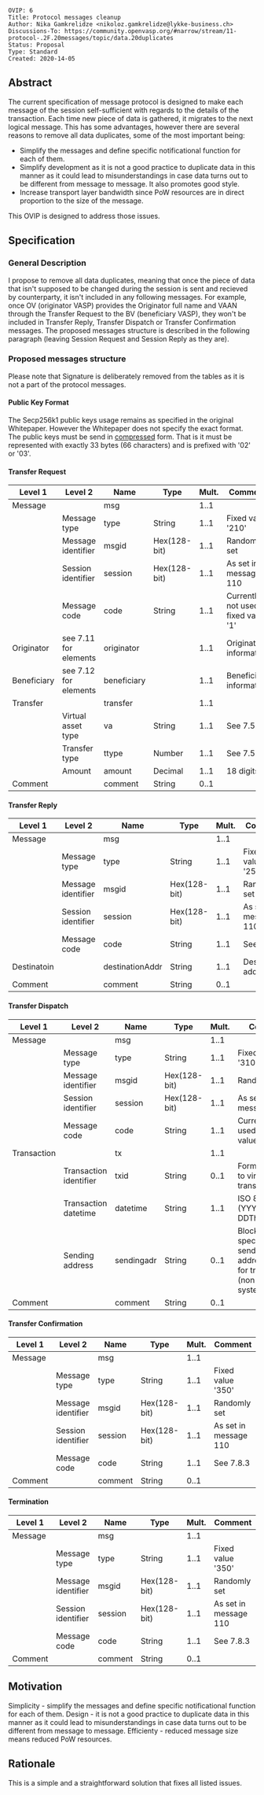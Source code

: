 ```
OVIP: 6
Title: Protocol messages cleanup
Author: Nika Gamkrelidze <nikoloz.gamkrelidze@lykke-business.ch>
Discussions-To: https://community.openvasp.org/#narrow/stream/11-protocol-.2F.20messages/topic/data.20duplicates
Status: Proposal
Type: Standard
Created: 2020-14-05
```

## Abstract

The current specification of message protocol is designed to make each message of the session self-sufficient with regards to the details of the transaction. Each time new piece of data is gathered, it migrates to the next logical message. This has some advantages, however there are several reasons to remove all data duplicates, some of the most important being:
* Simplify the messages and define specific notificational function for each of them.
* Simplify development as it is not a good practice to duplicate data in this manner as it could lead to misunderstandings in case data turns out to be different from message to message. It also promotes good style.
* Increase transport layer bandwidth since PoW resources are in direct proportion to the size of the message.

This OVIP is designed to address those issues.

## Specification

### General Description

I propose to remove all data duplicates, meaning that once the piece of data that isn't supposed to be changed during the session is sent and recieved by counterparty, it isn't included in any following messages. For example, once OV (originator VASP) provides the Originator full name and VAAN through the Transfer Request to the BV (beneficiary VASP), they won't be included in Transfer Reply, Transfer Dispatch or Transfer Confirmation messages.
The proposed messages structure is described in the following paragraph (leaving Session Request and Session Reply as they are).

### Proposed messages structure

Please note that Signature is deliberately removed from the tables as it is not a part of the protocol messages.

#### Public Key Format

The Secp256k1 public keys usage remains as specified in the original Whitepaper. However the Whitepaper does not specify the exact format. The public keys must be send in [compressed](https://learnmeabitcoin.com/guide/public-key) form. That is it must be represented with exactly 33 bytes (66 characters) and is prefixed with '02' or '03'.

#### Transfer Request

| Level 1     | Level 2               | Name        | Type         | Mult. | Comment                             |
|-------------|-----------------------|-------------|--------------|-------|-------------------------------------|
| Message     |                       | msg         |              | 1..1  |                                     |
|             | Message type          | type        | String       | 1..1  | Fixed value '210'                   |
|             | Message identifier    | msgid       | Hex(128-bit) | 1..1  | Randomly set                        |
|             | Session identifier    | session     | Hex(128-bit) | 1..1  | As set in message 110               |
|             | Message code          | code        | String       | 1..1  | Currently not used, fixed value '1' |
| Originator  | see 7.11 for elements | originator  |              | 1..1  | Originator information              |
| Beneficiary | see 7.12 for elements | beneficiary |              | 1..1  | Beneficiary information             |
| Transfer    |                       | transfer    |              | 1..1  |                                     |
|             | Virtual asset type    | va          | String       | 1..1  | See 7.5.3                           |
|             | Transfer type         | ttype       | Number       | 1..1  | See 7.5.4                           |
|             | Amount                | amount      | Decimal      | 1..1  | 18 digits                           |
| Comment     |                       | comment     | String       | 0..1  |                                     |

#### Transfer Reply

| Level 1     | Level 2            | Name            | Type         | Mult. | Comment               |
|-------------|--------------------|-----------------|--------------|-------|-----------------------|
| Message     |                    | msg             |              | 1..1  |                       |
|             | Message type       | type            | String       | 1..1  | Fixed value '250'     |
|             | Message identifier | msgid           | Hex(128-bit) | 1..1  | Randomly set          |
|             | Session identifier | session         | Hex(128-bit) | 1..1  | As set in message 110 |
|             | Message code       | code            | String       | 1..1  | See 7.6.3             |
| Destinatoin |                    | destinationAddr | String       | 1..1  | Destination address   |
| Comment     |                    | comment         | String       | 0..1  |                       |

#### Transfer Dispatch

| Level 1     | Level 2                | Name       | Type         | Mult. | Comment                                                                             |
|-------------|------------------------|------------|--------------|-------|-------------------------------------------------------------------------------------|
| Message     |                        | msg        |              | 1..1  |                                                                                     |
|             | Message type           | type       | String       | 1..1  | Fixed value '310'                                                                   |
|             | Message identifier     | msgid      | Hex(128-bit) | 1..1  | Randomly set                                                                        |
|             | Session identifier     | session    | Hex(128-bit) | 1..1  | As set in message 110                                                               |
|             | Message code           | code       | String       | 1..1  | Currently not used, fixed value '1'                                                 |
| Transaction |                        | tx         |              | 1..1  |                                                                                     |
|             | Transaction identifier | txid       | String       | 0..1  | Format specific to virtual asset / transfer type                                    |
|             | Transaction datetime   | datetime   | String       | 1..1  | ISO 8601 (YYYY-MM-DDThh:mm:ssZ)                                                     |
|             | Sending address        | sendingadr | String       | 0..1  | Blockchain-specific format, sending address used for transactino (non-UTXO systems) |
| Comment     |                        | comment    | String       | 0..1  |                                                                                     |


#### Transfer Confirmation

| Level 1 | Level 2            | Name    | Type         | Mult. | Comment               |
|---------|--------------------|---------|--------------|-------|-----------------------|
| Message |                    | msg     |              | 1..1  |                       |
|         | Message type       | type    | String       | 1..1  | Fixed value '350'     |
|         | Message identifier | msgid   | Hex(128-bit) | 1..1  | Randomly set          |
|         | Session identifier | session | Hex(128-bit) | 1..1  | As set in message 110 |
|         | Message code       | code    | String       | 1..1  | See 7.8.3             |
| Comment |                    | comment | String       | 0..1  |                       |

#### Termination

| Level 1 | Level 2            | Name    | Type         | Mult. | Comment               |
|---------|--------------------|---------|--------------|-------|-----------------------|
| Message |                    | msg     |              | 1..1  |                       |
|         | Message type       | type    | String       | 1..1  | Fixed value '350'     |
|         | Message identifier | msgid   | Hex(128-bit) | 1..1  | Randomly set          |
|         | Session identifier | session | Hex(128-bit) | 1..1  | As set in message 110 |
|         | Message code       | code    | String       | 1..1  | See 7.8.3             |
| Comment |                    | comment | String       | 0..1  |                       |

## Motivation

Simplicity - simplify the messages and define specific notificational function for each of them.
Design - it is not a good practice to duplicate data in this manner as it could lead to misunderstandings in case data turns out to be different from message to message.
Efficienty - reduced message size means reduced PoW resources.

## Rationale

This is a simple and a straightforward solution that fixes all listed issues.
